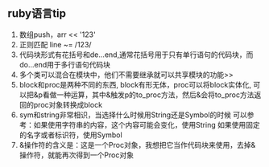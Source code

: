 ## ruby语言tip
1. 数组push，arr << '123'
2. 正则匹配 line ~= /123/
3. 代码块形式有花括号和de...end,通常花括号用于只有单行语句的代码块，而do...end用于多行语句代码块
4. 多个类可以混合在模块中，他们不需要继承就可以共享模块的功能>>
5. block和proc是两种不同的东西, block有形无体，proc可以将block实体化, 可以把&p看做一种运算，其中&触发p的to_proc方法，然后&会将to_proc方法返回的proc对象转换成block 
6. sym和string非常相识，当选择什么时候用String还是Symbol的时候
可以参考：如果使用字符串的内容，这个内容可能会变化，使用String
如果使用固定的名字或者标识符，使用Symbol
7. &操作符的含义是：这是一个Proc对象，我想把它当作代码块来使用，去掉&操作符，就能再次得到一个Proc对象
